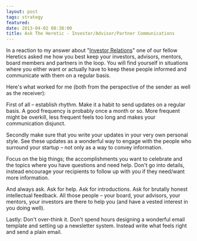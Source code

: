 ```yaml
---
layout: post
tags: strategy
featured:
date: 2013-04-02 08:38:00
title: Ask The Heretic - Investor/Advisor/Partner Communications
---
```

In a reaction to my answer about "[Investor Relations](http://theheretic.me/2013/03/16/ask-the-heretic-investor-relations/)" one of our fellow Heretics asked me how you best keep your investors, advisors, mentors, board members and partners in the loop. You will find yourself in situations where you either want or actually have to keep these people informed and communicate with them on a regular basis.

Here's what worked for me (both from the perspective of the sender as well as the receiver):

First of all – establish rhythm. Make it a habit to send updates on a regular basis. A good frequency is probably once a month or so. More frequent might be overkill, less frequent feels too long and makes your communication disjunct. 

Secondly make sure that you write your updates in your very own personal style. See these updates as a wonderful way to engage with the people who surround your startup – not only as a way to convey information.

Focus on the big things; the accomplishments you want to celebrate and the topics where you have questions and need help. Don't go into details, instead encourage your recipients to follow up with you if they need/want more information.

And always ask. Ask for help. Ask for introductions. Ask for brutally honest intellectual feedback. All those people – your board, your advisors, your mentors, your investors are there to help you (and have a vested interest in you doing well).

Lastly: Don't over-think it. Don't spend hours designing a wonderful email template and setting up a newsletter system. Instead write what feels right and send a plain email.
